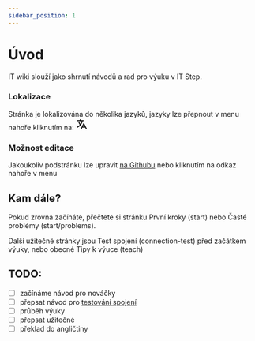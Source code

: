 ```yaml
---
sidebar_position: 1
---
```


# Úvod

IT wiki slouží jako shrnutí návodů a rad pro výuku v IT Step.

### Lokalizace

Stránka je lokalizována do několika jazyků, jazyky lze přepnout v menu nahoře kliknutím na: <svg fill="none" width="24" height="24" stroke="currentColor" class="inline"><path stroke-linecap="round" stroke-linejoin="round" stroke-width="2" d="M3 5h12M9 3v2m1.048 9.5A18.022 18.022 0 0 1 6.412 9m6.088 9h7M11 21l5-10 5 10M12.751 5C11.783 10.77 8.07 15.61 3 18.129"/></svg>

### Možnost editace

Jakoukoliv podstránku lze upravit [na Githubu](https://github.com/h0n24/itstep-wiki/) nebo kliknutím na odkaz nahoře v menu

## Kam dále?

Pokud zrovna začínáte, přečtete si stránku První kroky (start) nebo Časté problémy (start/problems).

Další užitečné stránky jsou Test spojení (connection-test) před začátkem výuky, nebo obecné Tipy k výuce (teach)

## TODO:

- [ ] začínáme návod pro nováčky
- [ ] přepsat návod pro [testování spojení](https://docs.google.com/document/d/1le6zpDI34TzZktw4YVXCDxztVooKSywLxCHUzi4MbuY/edit#heading=h.pl50fgzczfxa)
- [ ] průběh výuky
- [ ] přepsat užitečné
- [ ] překlad do angličtiny
